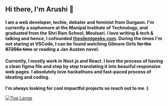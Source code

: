 ## Hi there, I'm Arushi 👋

#### I am a web developer, techie, debater and feminist from Gurgaon. I'm currently a sophomore at the Manipal Institute of Technology, and graduated from the Shri Ram School, Moulsari. I love writing & tech & talking and hence, I cofounded [thesilentgeeks.com](https://thesilentgeeks.com/). During the times I'm not staring at VSCode, I can be found watching Gilmore Girls ~~for the 87256x time~~ or reading a Jan Austen novel.

#### Currently, I mostly work in Next.js and React. I love the process of having a clean figma file and step by step translating it into beauiful responsive web pages. I absolutely love hackathons and fast-paced process of ideating and coding. 

**I'm always looking for cool impactful projects so reach out to me :)**





[![Top Langs](https://github-readme-stats.vercel.app/api/top-langs/?username=Arushigandhi)](https://github.com/Arushigandhi/github-readme-stats)
